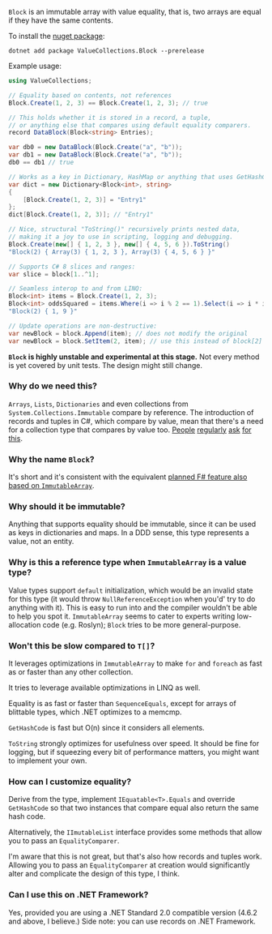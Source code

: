 `Block` is an immutable array with value equality, that is, two arrays are equal if they have the same contents.

To install the [nuget package](https://www.nuget.org/packages/ValueCollections.Block):
```
dotnet add package ValueCollections.Block --prerelease
```

Example usage:

```csharp
using ValueCollections;

// Equality based on contents, not references
Block.Create(1, 2, 3) == Block.Create(1, 2, 3); // true

// This holds whether it is stored in a record, a tuple, 
// or anything else that compares using default equality comparers.
record DataBlock(Block<string> Entries);

var db0 = new DataBlock(Block.Create("a", "b"));
var db1 = new DataBlock(Block.Create("a", "b"));
db0 == db1 // true

// Works as a key in Dictionary, HashMap or anything that uses GetHashCode.
var dict = new Dictionary<Block<int>, string>
{
    [Block.Create(1, 2, 3)] = "Entry1"
};
dict[Block.Create(1, 2, 3)]; // "Entry1"

// Nice, structural "ToString()" recursively prints nested data,
// making it a joy to use in scripting, logging and debugging.
Block.Create(new[] { 1, 2, 3 }, new[] { 4, 5, 6 }).ToString()
"Block(2) { Array(3) { 1, 2, 3 }, Array(3) { 4, 5, 6 } }"

// Supports C# 8 slices and ranges:
var slice = block[1..^1];

// Seamless interop to and from LINQ:
Block<int> items = Block.Create(1, 2, 3);
Block<int> oddsSquared = items.Where(i => i % 2 == 1).Select(i => i * i).ToBlock();
"Block(2) { 1, 9 }"

// Update operations are non-destructive:
var newBlock = block.Append(item); // does not modify the original
var newBlock = block.SetItem(2, item); // use this instead of block[2] = item;
```

__`Block` is highly unstable and experimental at this stage.__
Not every method is yet covered by unit tests. The design might still change.

### Why do we need this?
`Arrays`, `Lists`, `Dictionaries` and even collections from `System.Collections.Immutable` compare by reference.
The introduction of records and tuples in C#, which compare by value, mean that there's a need for a collection
type that compares by value too.
[People](https://stackoverflow.com/q/63813872)
[regularly](https://stackoverflow.com/q/67462463)
[ask](https://stackoverflow.com/q/69354610)
[for](https://stackoverflow.com/q/71008787)
[this](https://stackoverflow.com/q/70304163).

### Why the name `Block`?
It's short and it's consistent with the equivalent [planned F# feature also based on `ImmutableArray`](https://github.com/fsharp/fslang-design/blob/main/RFCs/FS-1094-block.md).

### Why should it be immutable?
Anything that supports equality should be immutable, since it can be used as keys in dictionaries and maps. In a DDD sense, this type represents a value, not an entity.

### Why is this a reference type when `ImmutableArray` is a value type?
Value types support `default` initialization, which would be an invalid state for this type 
(it would throw `NullReferenceException` when you'd' try to do anything with it).
This is easy to run into and the compiler wouldn't be able to help you spot it.
`ImmutableArray` seems to cater to experts writing low-allocation code (e.g. Roslyn); `Block` tries to be more general-purpose.

### Won't this be slow compared to `T[]`?
It leverages optimizations in `ImmutableArray` to make `for` and `foreach` as fast as or faster than any other collection.

It tries to leverage available optimizations in LINQ as well.

Equality is as fast or faster than `SequenceEquals`, except for arrays of blittable types, which .NET optimizes to a memcmp.

`GetHashCode` is fast but O(n) since it considers all elements.

`ToString` strongly optimizes for usefulness over speed. It should be fine for logging, but if squeezing every bit of performance matters,
you might want to implement your own.

### How can I customize equality?
Derive from the type, implement `IEquatable<T>.Equals` and override `GetHashCode` so that two instances that compare equal also return the same hash code.

Alternatively, the `IImutableList` interface provides some methods that allow you to pass an `EqualityComparer`.

I'm aware that this is not great, but that's also how records and tuples work. 
Allowing you to pass an `EqualityComparer` at creation would significantly alter and complicate the design of this type, I think.

### Can I use this on .NET Framework?
Yes, provided you are using a .NET Standard 2.0 compatible version (4.6.2 and above, I believe.)
Side note: you can use records on .NET Framework.
